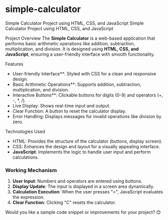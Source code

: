 # simple-calculator
Simple Calculator Project using HTML, CSS, and JavaScript
Simple Calculator Project using HTML, CSS, and JavaScript 

Project Overview
The **Simple Calculator** is a web-based application that performs basic arithmetic operations like addition, subtraction, multiplication, and division. It is designed using **HTML, CSS, and JavaScript**, ensuring a user-friendly interface with smooth functionality.

Features 
- User-friendly Interface**: Styled with CSS for a clean and responsive design.  
- Basic Arithmetic Operations**: Supports addition, subtraction, multiplication, and division.  
- Interactive Buttons**: Clickable buttons for digits (0-9) and operators (+, -, *, /).  
- Live Display: Shows real-time input and output.  
- Clear Function: A button to reset the calculator display.  
- Error Handling: Displays messages for invalid operations like division by zero.

Technologies Used 
- HTML: Provides the structure of the calculator (buttons, display screen).  
- CSS: Enhances the design and layout for a visually appealing interface.  
- **JavaScript**: Implements the logic to handle user input and perform calculations.

### **Working Mechanism**  
1. **User Input**: Numbers and operators are entered using buttons.  
2. **Display Update**: The input is displayed in a screen area dynamically.  
3. **Calculation Execution**: When the user presses "=", JavaScript evaluates the expression.  
4. **Clear Function**: Clicking "C" resets the calculator.  

Would you like a sample code snippet or improvements for your project? 😊
